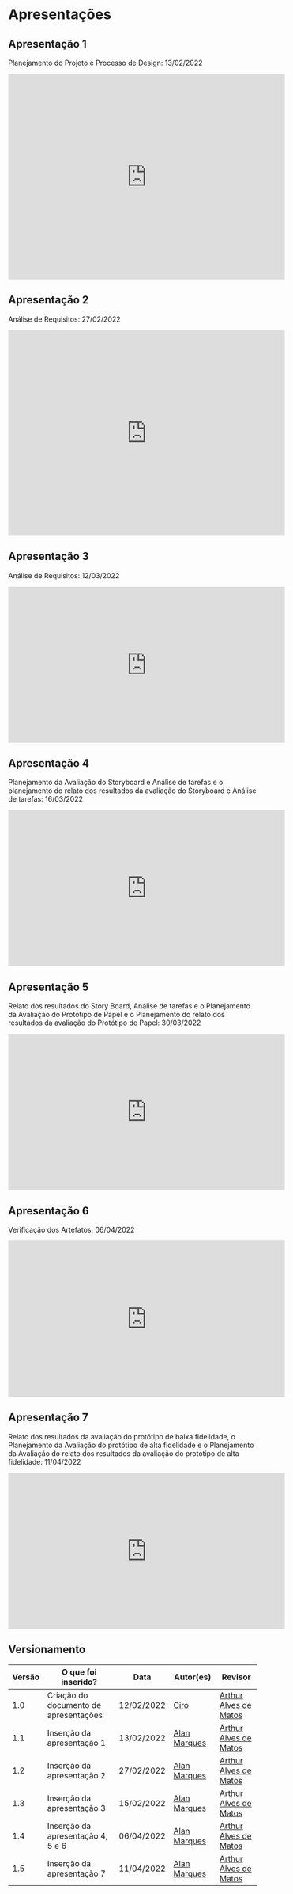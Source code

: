 # Apresentações

## Apresentação 1
Planejamento do Projeto e Processo de Design: 13/02/2022
<p align='center'>
    <iframe width="560" height="415" src="https://www.youtube.com/embed/On1Aa9c80XQ" title="YouTube video player" frameborder="0" allow="accelerometer; autoplay; clipboard-write; encrypted-media; gyroscope; picture-in-picture" allowfullscreen></iframe>
</p>

## Apresentação 2
Análise de Requisitos: 27/02/2022
<p align='center'>
    <iframe width="560" height="415" src="https://www.youtube.com/embed/3y2xWyKv_Ik" title="YouTube video player" frameborder="0" allow="accelerometer; autoplay; clipboard-write; encrypted-media; gyroscope; picture-in-picture" allowfullscreen></iframe>
</p>

## Apresentação 3
Análise de Requisitos: 12/03/2022
<p align='center'>
    <iframe width="560" height="315" src="https://www.youtube.com/embed/01-4YTVOo0g" title="YouTube video player" frameborder="0" allow="accelerometer; autoplay; clipboard-write; encrypted-media; gyroscope; picture-in-picture" allowfullscreen></iframe>
</p>

## Apresentação 4
Planejamento da Avaliação do Storyboard e Análise de tarefas.e o planejamento do relato dos resultados da avaliação do Storyboard e Análise de tarefas: 16/03/2022
<p>
    <iframe width="560" height="315" src="https://www.youtube.com/embed/wBj-5yFtvNw" title="YouTube video player" frameborder="0" allow="accelerometer; autoplay; clipboard-write; encrypted-media; gyroscope; picture-in-picture" allowfullscreen></iframe>
</p>

## Apresentação 5
Relato dos resultados do Story Board, Análise de tarefas e o Planejamento da Avaliação do Protótipo de Papel e o Planejamento do relato dos resultados da avaliação do Protótipo de Papel: 30/03/2022
<p align='center'>
    <iframe width="560" height="315" src="https://www.youtube.com/embed/ON8aOOhRV7E" title="YouTube video player" frameborder="0" allow="accelerometer; autoplay; clipboard-write; encrypted-media; gyroscope; picture-in-picture" allowfullscreen></iframe>
</p>

## Apresentação 6
Verificação dos Artefatos: 06/04/2022
<p align='center'>
    <iframe width="560" height="315" src="https://www.youtube.com/embed/7DFH-CjqHoY" title="YouTube video player" frameborder="0" allow="accelerometer; autoplay; clipboard-write; encrypted-media; gyroscope; picture-in-picture" allowfullscreen></iframe>
</p>

## Apresentação 7
Relato dos resultados da avaliação do protótipo de baixa fidelidade, o Planejamento da Avaliação do protótipo de alta fidelidade e o Planejamento da Avaliação do relato dos resultados da avaliação do protótipo de alta fidelidade: 11/04/2022
<p align='center'>
    <iframe width="560" height="315" src="https://www.youtube.com/embed/UTAyyrVohDY" title="YouTube video player" frameborder="0" allow="accelerometer; autoplay; clipboard-write; encrypted-media; gyroscope; picture-in-picture" allowfullscreen></iframe>
</p>

## Versionamento
Versão |  O que foi inserido? | Data | Autor(es)| Revisor
---- |----- | ---- | ---- | ----
1.0 | Criação do documento de apresentações |12/02/2022| [Ciro](https://github.com/ciro-c) | [Arthur Alves de Matos](https://github.com/Arthur-Gaudium)
1.1 | Inserção da apresentação 1 |13/02/2022| [Alan Marques](https://github.com/alan-ms) | [Arthur Alves de Matos](https://github.com/Arthur-Gaudium)
1.2 | Inserção da apresentação 2 |27/02/2022| [Alan Marques](https://github.com/alan-ms) | [Arthur Alves de Matos](https://github.com/Arthur-Gaudium)
1.3 | Inserção da apresentação 3 |15/02/2022| [Alan Marques](https://github.com/alan-ms) | [Arthur Alves de Matos](https://github.com/Arthur-Gaudium)
1.4 | Inserção da apresentação 4, 5 e 6 |06/04/2022| [Alan Marques](https://github.com/alan-ms) | [Arthur Alves de Matos](https://github.com/Arthur-Gaudium)
1.5 | Inserção da apresentação 7 |11/04/2022| [Alan Marques](https://github.com/alan-ms) | [Arthur Alves de Matos](https://github.com/Arthur-Gaudium)